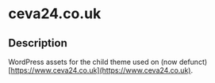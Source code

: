 # ceva24.co.uk

## Description

WordPress assets for the child theme used on (now defunct) [https://www.ceva24.co.uk](https://www.ceva24.co.uk).
